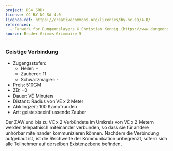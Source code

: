 ```yaml
---
project: DS4 SRD+
license: CC BY-NC-SA 4.0
licence-ref: https://creativecommons.org/licenses/by-nc-sa/4.0/
references: 
  - Fanwerk for Dungeonslayers © Christian Kennig (https://www.dungeonslayers.net/)
source: Bruder Grimms Grimmoire 5
---
```


### Geistige Verbindung

- Zugangsstufen:
  - Heiler: -
  - Zauberer: 11
  - Schwarzmagier: -
- Preis: 510GM
- ZB: +0
- Dauer: VE Minuten
- Distanz: Radius von VE x 2 Meter
- Abklingzeit: 100 Kampfrunden
- Art: geistesbeeinflussende Zauber

Der ZAW und bis zu VE x 2 Verbündete im Umkreis von VE x 2 Metern werden telepathisch miteinander verbunden, so dass sie für andere unhörbar miteinander kommunizieren können. Nachdem die Verbindung aufgebaut ist, ist die Reichweite der Kommunikation unbegrenzt, sofern sich alle Teilnehmer auf derselben Existenzebene befinden.

